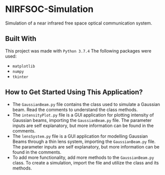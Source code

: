 # NIRFSOC-Simulation
Simulation of a near infrared free space optical communication system.

## Built With
This project was made with `Python 3.7.4`
The following packages were used:
* `matplotlib`
* `numpy`
* `tkinter`

## How to Get Started Using This Application?
- The `GaussianBeam.py` file contains the class used to simulate a Gaussian beam.
  Read the comments to understand the class methods.
- The `intensityPlot.py` file is a GUI application for plotting intensity of Gaussian
  beams, importing the `GaussianBeam.py` file. The parameter inputs are self explanatory,
  but more information can be found in the comments.
- The `lensSystem.py` file is a GUI application for modelling Gaussian Beams through
  a thin lens system, importing the `GaussianBeam.py` file. The parameter inputs are 
  self explanatory, but more information can be found in the comments.
- To add more functionality, add more methods to the `GaussianBeam.py` class. To
  create a simulation, import the file and utilize the class and its methods.
